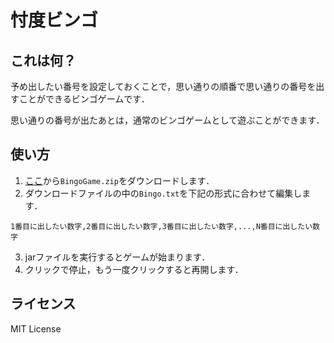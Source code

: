 # 忖度ビンゴ

## これは何？
予め出したい番号を設定しておくことで，思い通りの順番で思い通りの番号を出すことができるビンゴゲームです．

思い通りの番号が出たあとは，通常のビンゴゲームとして遊ぶことができます．

## 使い方
1. [ここ](https://github.com/Mekapiku/BingoGame/releases)から`BingoGame.zip`をダウンロードします．
2. ダウンロードファイルの中の`Bingo.txt`を下記の形式に合わせて編集します．
```
1番目に出したい数字,2番目に出したい数字,3番目に出したい数字,...,N番目に出したい数字
```
3. jarファイルを実行するとゲームが始まります．
4. クリックで停止，もう一度クリックすると再開します．

## ライセンス
MIT License
